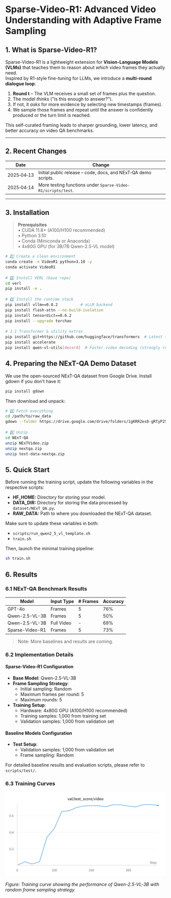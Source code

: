 # Sparse-Video-R1: Advanced Video Understanding with Adaptive Frame Sampling

## 1. What is Sparse-Video-R1?
Sparse-Video-R1 is a lightweight extension for **Vision-Language Models (VLMs)** that teaches them to reason about *which* video frames they actually need.  
Inspired by R1-style fine-tuning for LLMs, we introduce a **multi-round dialogue loop**:

1. **Round t** – The VLM receives a small set of frames plus the question.  
2. The model *thinks* ("Is this enough to answer?").  
3. If not, it *asks* for more evidence by selecting new timestamps (frames).  
4. We sample those frames and repeat until the answer is confidently produced or the turn limit is reached.

This self-curated framing leads to sharper grounding, lower latency, and better accuracy on video QA benchmarks.

---

## 2. Recent Changes
| Date       | Change                                               |
|------------|------------------------------------------------------|
| 2025‑04‑13 | Initial public release – code, docs, and NExT‑QA demo scripts. |
| 2025‑04‑14 | More testing functions under `Sparse-Video-R1/scripts/test`. |

---

## 3. Installation

> **Prerequisites**  
> • CUDA 11.8+ (A100/H100 recommended)  
> • Python 3.10  
> • Conda (Miniconda or Anaconda)  
> • 4x80G GPU (for 3B/7B Qwen-2.5-VL model)

```bash
# 1️⃣ Create a clean environment
conda create -n VideoR1 python=3.10 -y
conda activate VideoR1

# 2️⃣ Install VERL (base repo)
cd verl
pip install -e .

# 3️⃣ Install the runtime stack
pip install vllm==0.8.2          # vLLM backend
pip install flash-attn --no-build-isolation
pip install tensordict==0.6.2
pip install --upgrade torchao    

# 3.1 Transformer & utility extras
pip install git+https://github.com/huggingface/transformers  # Latest transformers for Qwen-VL 2.5 support
pip install accelerate
pip install qwen-vl-utils[decord]  # Faster video decoding (strongly recommended)
```

## 4. Preparing the NExT-QA Demo Dataset
We use the open-sourced NExT-QA dataset from Google Drive. Install gdown if you don't have it:
```bash
pip install gdown
```

Then download and unpack:
```bash
# 4️⃣ Fetch everything
cd /path/to/raw_data
gdown --folder https://drive.google.com/drive/folders/1gKRR2es8-gRTyP25CvrrVtV6aN5UxttF

# 5️⃣ Unzip
cd NExT-QA
unzip NExTVideo.zip
unzip nextqa.zip
unzip test-data-nextqa.zip
```

## 5. Quick Start

Before running the training script, update the following variables in the respective scripts:

- **HF_HOME:** Directory for storing your model.
- **DATA_DIR:** Directory for storing the data processed by `dataset/NExT_QA.py`.
- **RAW_DATA:** Path to where you downloaded the NExT-QA dataset.

Make sure to update these variables in both:
- `scripts/run_qwen2_5_vl_template.sh`
- `train.sh`

Then, launch the minimal training pipeline:
```bash
sh train.sh
```

## 6. Results

### 6.1 NExT-QA Benchmark Results

| Model | Input Type | # Frames | Accuracy |
|-------|------------|----------|----------|
| GPT-4o | Frames | 5 | 76% |
| Qwen-2.5-VL-3B | Frames | 5 | 50% |
| Qwen-2.5-VL-3B | Full Video | - | 69% |
| Sparse-Video-R1 | Frames | 5 | 73% |

> Note: More baselines and results are coming.

### 6.2 Implementation Details

#### Sparse-Video-R1 Configuration
- **Base Model**: Qwen-2.5-VL-3B
- **Frame Sampling Strategy**:
  - Initial sampling: Random
  - Maximum frames per round: 5
  - Maximum rounds: 5
- **Training Setup**:
  - Hardware: 4x80G GPU (A100/H100 recommended)
  - Training samples: 1,000 from training set
  - Validation samples: 1,000 from validation set

#### Baseline Models Configuration
- **Test Setup**:
  - Validation samples: 1,000 from validation set
  - Frame sampling: Random

For detailed baseline results and evaluation scripts, please refer to `scripts/test/`.

### 6.3 Training Curves

![Qwen-2.5-VL-3B Training Curve](public/Qwen_2.5_VL_3B_random_training_curve.png)

*Figure: Training curve showing the performance of Qwen-2.5-VL-3B with random frame sampling strategy.*

